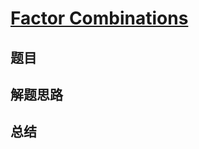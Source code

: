 # [Factor Combinations](https://leetcode.com/problems/factor-combinations/)
## 题目


## 解题思路


## 总结



